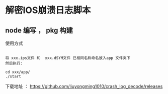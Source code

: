 #  解密IOS崩溃日志脚本
## node 编写 ， pkg 构建

使用方式
```

将 xxx.ips文件 和  xxx.dSYM文件 已相同名称命名放入app 文件夹下
然后执行:

cd xxx/app/
./start

```

下载地址 ： <https://github.com/liuyongming1010/crash_log_decode/releases>



